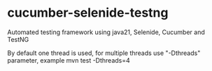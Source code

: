 # cucumber-selenide-testng
Automated testing framework using java21, Selenide, Cucumber and TestNG

By default one thread is used, for multiple threads use "-Dthreads" parameter, example
mvn test -Dthreads=4
